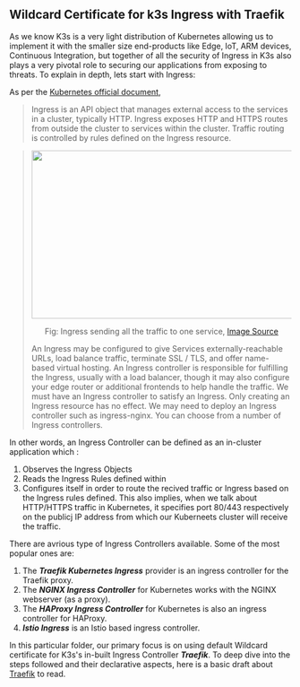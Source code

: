 ## Wildcard Certificate for k3s Ingress with Traefik

As we know K3s is a very light distribution of Kubernetes allowing us to implement it with the smaller size end-products like Edge, IoT, ARM devices, Continuous Integration, but together of all the security of Ingress in K3s also plays a very pivotal role to securing our applications from exposing to threats. To explain in depth, lets start with Ingress:

As per the <a href="https://kubernetes.io/docs/concepts/services-networking/ingress/">Kubernetes official document</a>,

> Ingress is an API object that manages external access to the services in a cluster, typically HTTP. Ingress exposes HTTP and HTTPS routes from outside the cluster to services within the cluster. Traffic routing is controlled by rules defined on the Ingress resource.

> <img src="https://github.com/dikshita-git/RP_Ingress_security-IPv4_and_IPv6/blob/main/Wiki-page-images/Certificate_with_k3s%2Btraefik/ingress_structure.PNG" width="1000" height="300">
> <p align="center">Fig: Ingress sending all the traffic to one service, <a href="https://kubernetes.io/docs/concepts/services-networking/ingress/">Image Source</a></p>
> An Ingress may be configured to give Services externally-reachable URLs, load balance traffic, terminate SSL / TLS, and offer name-based virtual hosting. An Ingress controller is responsible for fulfilling the Ingress, usually with a load balancer, though it may also configure your edge router or additional frontends to help handle the traffic. We must have an Ingress controller to satisfy an Ingress. Only creating an Ingress resource has no effect. We may need to deploy an Ingress controller such as ingress-nginx. You can choose from a number of Ingress controllers.

In other words, an Ingress Controller can be defined as an in-cluster application which :

1. Observes the Ingress Objects
2. Reads the Ingress Rules defined within
3. Configures itself in order to route the recived traffic or Ingress based on the Ingress rules defined.
This also implies, when we talk about HTTP/HTTPS traffic in Kubernetes, it specifies port 80/443 respectively on the publicj IP address from which our Kuberneets cluster will receive the traffic.

There are avrious type of Ingress Controllers available. Some of the most popular ones are:

1. The ***Traefik Kubernetes Ingress*** provider is an ingress controller for the Traefik proxy.
2. The ***NGINX Ingress Controller*** for Kubernetes works with the NGINX webserver (as a proxy).
3. The ***HAProxy Ingress Controller*** for Kubernetes is also an ingress controller for HAProxy.
4. ***Istio Ingress*** is an Istio based ingress controller.

In this particular folder, our primary focus is on using default Wildcard certificate for K3s's in-built Ingress Controller ***Traefik***. To deep dive into the steps followed and their declarative aspects, here is a basic draft about <a href="https://github.com/dikshita-git/RP_Ingress_security-IPv4_and_IPv6/wiki/Traefik">Traefik</a> to read.





